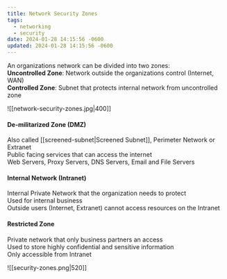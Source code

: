```yaml
---
title: Network Security Zones
tags:
  - networking
  - security
date: 2024-01-28 14:15:56 -0600
updated: 2024-01-28 14:15:56 -0600
---
```


An organizations network can be divided into two zones:  
**Uncontrolled Zone**: Network outside the organizations control (Internet, WAN)  
**Controlled Zone**: Subnet that protects internal network from uncontrolled zone

![[network-security-zones.jpg|400]]

#### De-militarized Zone (DMZ)
Also called [[screened-subnet|Screened Subnet]], Perimeter Network or Extranet  
Public facing services that can access the internet  
Web Servers, Proxy Servers, DNS Servers, Email and File Servers    

#### Internal Network (Intranet)
Internal Private Network that the organization needs to protect  
Used for internal business  
Outside users (Internet, Extranet) cannot access resources on the Intranet

#### Restricted Zone
Private network that only business partners an access  
Used to store highly confidential and sensitive information  
Only accessible from Intranet

![[security-zones.png|520]]